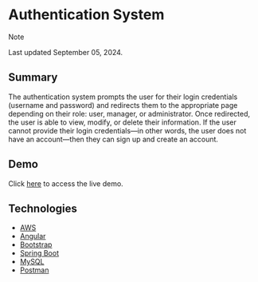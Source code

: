 # Authentication System
> [!NOTE]
> Last updated September 05, 2024.

## Summary
The authentication system prompts the user for their login credentials (username and password) and redirects them to the appropriate page depending on their role: user, manager, or administrator. Once redirected, the user is able to view, modify, or delete their information. If the user cannot provide their login credentials—in other words, the user does not have an account—then they can sign up and create an account.

## Demo
Click [here](http://authentication-system.s3-website.us-east-2.amazonaws.com/#/login) to access the live demo.

## Technologies
- [AWS](https://aws.amazon.com/)
- [Angular](https://angular.io)
- [Bootstrap](https://getbootstrap.com/)
- [Spring Boot](https://spring.io/)
- [MySQL](https://www.mysql.com)
- [Postman](https://www.postman.com/)
